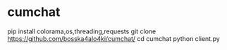 # cumchat

pip install colorama,os,threading,requests
git clone https://github.com/bosska4alo4ki/cumchat/
cd cumchat
python client.py
